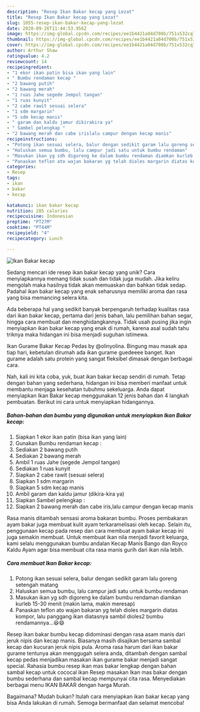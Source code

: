 ```yaml
---
description: "Resep Ikan Bakar kecap yang Lezat"
title: "Resep Ikan Bakar kecap yang Lezat"
slug: 1055-resep-ikan-bakar-kecap-yang-lezat
date: 2020-09-26T11:44:53.956Z
image: https://img-global.cpcdn.com/recipes/ee1b4421a04d700b/751x532cq70/ikan-bakar-kecap-foto-resep-utama.jpg
thumbnail: https://img-global.cpcdn.com/recipes/ee1b4421a04d700b/751x532cq70/ikan-bakar-kecap-foto-resep-utama.jpg
cover: https://img-global.cpcdn.com/recipes/ee1b4421a04d700b/751x532cq70/ikan-bakar-kecap-foto-resep-utama.jpg
author: Arthur Shaw
ratingvalue: 4.2
reviewcount: 14
recipeingredient:
- "1 ekor ikan patin bisa ikan yang lain"
- " Bumbu rendaman kecap "
- "2 bawang putih"
- "2 bawang merah"
- "1 ruas Jahe segede Jempol tangan"
- "1 ruas kunyit"
- "2 cabe rawit sesuai selera"
- "1 sdm margarin"
- "5 sdm kecap manis"
- " garam dan kaldu jamur dikirakira ya"
- " Sambel pelengkap "
- "2 bawang merah dan cabe irislalu campur dengan kecap manis"
recipeinstructions:
- "Potong ikan sesuai selera, balur dengan sedikit garam lalu goreng setengah matang"
- "Haluskan semua bumbu, lalu campur jadi satu untuk bumbu rendaman"
- "Masukan ikan yg sdh digoreng ke dalam bumbu rendaman diamkan kurleb 15-30 menit (makin lama, makin meresap)"
- "Panaskan teflon ato wajan bakaran yg telah dioles margarin diatas kompor, lalu panggang ikan diatasnya sambil dioles2 bumbu rendamannya...😆😄"
categories:
- Resep
tags:
- ikan
- bakar
- kecap

katakunci: ikan bakar kecap 
nutrition: 285 calories
recipecuisine: Indonesian
preptime: "PT27M"
cooktime: "PT44M"
recipeyield: "4"
recipecategory: Lunch

---
```



![Ikan Bakar kecap](https://img-global.cpcdn.com/recipes/ee1b4421a04d700b/751x532cq70/ikan-bakar-kecap-foto-resep-utama.jpg)

Sedang mencari ide resep ikan bakar kecap yang unik? Cara menyiapkannya memang tidak susah dan tidak juga mudah. Jika keliru mengolah maka hasilnya tidak akan memuaskan dan bahkan tidak sedap. Padahal ikan bakar kecap yang enak seharusnya memiliki aroma dan rasa yang bisa memancing selera kita.

Ada beberapa hal yang sedikit banyak berpengaruh terhadap kualitas rasa dari ikan bakar kecap, pertama dari jenis bahan, lalu pemilihan bahan segar, hingga cara membuat dan menghidangkannya. Tidak usah pusing jika ingin menyiapkan ikan bakar kecap yang enak di rumah, karena asal sudah tahu triknya maka hidangan ini bisa menjadi suguhan istimewa.

Ikan Gurame Bakar Kecap Pedas by @olinyolina. Bingung mau masak apa tiap hari, kebetulan dirumah ada ikan gurame guedeeee banget. Ikan gurame adalah satu protein yang sangat fleksibel dimasak dengan berbagai cara.


Nah, kali ini kita coba, yuk, buat ikan bakar kecap sendiri di rumah. Tetap dengan bahan yang sederhana, hidangan ini bisa memberi manfaat untuk membantu menjaga kesehatan tubuhmu sekeluarga. Anda dapat menyiapkan Ikan Bakar kecap menggunakan 12 jenis bahan dan 4 langkah pembuatan. Berikut ini cara untuk menyiapkan hidangannya.

<!--inarticleads1-->

##### Bahan-bahan dan bumbu yang digunakan untuk menyiapkan Ikan Bakar kecap:

1. Siapkan 1 ekor ikan patin (bisa ikan yang lain)
1. Gunakan  Bumbu rendaman kecap :
1. Sediakan 2 bawang putih
1. Sediakan 2 bawang merah
1. Ambil 1 ruas Jahe (segede Jempol tangan)
1. Sediakan 1 ruas kunyit
1. Siapkan 2 cabe rawit (sesuai selera)
1. Siapkan 1 sdm margarin
1. Siapkan 5 sdm kecap manis
1. Ambil  garam dan kaldu jamur (dikira-kira ya)
1. Siapkan  Sambel pelengkap :
1. Siapkan 2 bawang merah dan cabe iris,lalu campur dengan kecap manis


Rasa manis ditambah sensasi aroma bakaran bumbu. Proses pembakaran ayam bakar juga membuat kulit ayam terkaramelisasi oleh kecap. Selain itu, penggunaan kecap pada resep dan cara membuat ayam bakar kecap ini juga semakin membuat. Untuk membuat ikan nila menjadi favorit keluarga, kami selalu menggunakan bumbu andalan Kecap Manis Bango dan Royco Kaldu Ayam agar bisa membuat cita rasa manis gurih dari ikan nila lebih. 

<!--inarticleads2-->

##### Cara membuat Ikan Bakar kecap:

1. Potong ikan sesuai selera, balur dengan sedikit garam lalu goreng setengah matang
1. Haluskan semua bumbu, lalu campur jadi satu untuk bumbu rendaman
1. Masukan ikan yg sdh digoreng ke dalam bumbu rendaman diamkan kurleb 15-30 menit (makin lama, makin meresap)
1. Panaskan teflon ato wajan bakaran yg telah dioles margarin diatas kompor, lalu panggang ikan diatasnya sambil dioles2 bumbu rendamannya...😆😄


Resep ikan bakar bumbu kecap didominasi dengan rasa asam manis dari jeruk nipis dan kecap manis. Biasanya masih disajikan bersama sambal kecap dan kucuran jeruk nipis pula. Aroma rasa harum dari ikan bakar gurame tentunya akan menggugah selera anda, ditambah dengan sambal kecap pedas menjadikan masakan ikan gurame bakar menjadi sangat special. Rahasia bumbu resep ikan mas bakar lengkap dengan bahan sambal kecap untuk cococal ikan Resep masakan Ikan mas bakar dengan bumbu sederhana dan sambal kecap mempunyai cita rasa. Menyediakan berbagai menu IKAN BAKAR dengan harga Murah. 

Bagaimana? Mudah bukan? Itulah cara menyiapkan ikan bakar kecap yang bisa Anda lakukan di rumah. Semoga bermanfaat dan selamat mencoba!
